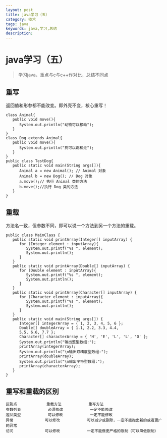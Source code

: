 ```yaml
---
layout: post
title: java学习（五）
category: 技术
tags: java
keywords: java,学习,总结
description: 
---
```


# java学习（五）

> 学习java，重点与c与c++作对比，总结不同点

## 重写
返回值和形参都不能改变。即外壳不变，核心重写！

    class Animal{
       public void move(){
          System.out.println("动物可以移动");
       }
    }
    class Dog extends Animal{
       public void move(){
          System.out.println("狗可以跑和走");
       }
    }
    public class TestDog{
       public static void main(String args[]){
          Animal a = new Animal(); // Animal 对象
          Animal b = new Dog(); // Dog 对象
          a.move();// 执行 Animal 类的方法
          b.move();//执行 Dog 类的方法
       }
    }

## 重载
方法名一致，但参数不同，即可以说一个方法到另一个方法的重载。

    public class MainClass {
       public static void printArray(Integer[] inputArray) {
          for (Integer element : inputArray){
             System.out.printf("%s ", element);
             System.out.println();
          }
       }
       public static void printArray(Double[] inputArray) {
          for (Double element : inputArray){
             System.out.printf("%s ", element);
             System.out.println();
          }
       }
       public static void printArray(Character[] inputArray) {
          for (Character element : inputArray){
             System.out.printf("%s ", element);
             System.out.println();
          }
       }
       public static void main(String args[]) {
          Integer[] integerArray = { 1, 2, 3, 4, 5, 6 };
          Double[] doubleArray = { 1.1, 2.2, 3.3, 4.4,
          5.5, 6.6, 7.7 };
          Character[] characterArray = { 'H', 'E', 'L', 'L', 'O' };
          System.out.println("输出整型数组:");
          printArray(integerArray);
          System.out.println("\n输出双精度型数组:");
          printArray(doubleArray);
          System.out.println("\n输出字符型数组:");
          printArray(characterArray);
       }
    }

## 重写和重载的区别

    区别点	            重载方法	        重写方法
    参数列表    	    必须修改    	    一定不能修改
    返回类型    	    可以修改    	    一定不能修改
    异常        	    可以修改    	    可以减少或删除，一定不能抛出新的或者更广的异常
    访问	            可以修改    	    一定不能做更严格的限制（可以降低限制）
